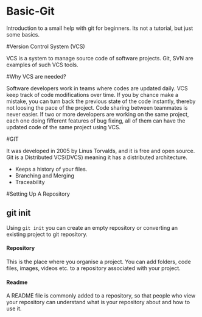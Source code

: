 # Basic-Git

Introduction to a small help with git for beginners. Its not a tutorial, but just some basics.

#Version Control System (VCS)

VCS is a system to manage source code of software projects. Git, SVN are examples of such VCS tools.

#Why VCS are needed?

Software developers work in teams where codes are updated daily. VCS keep track of code modifications over time. If you by chance make a mistake, you can turn back the previous state of the code instantly, thereby not loosing the pace of the project. Code sharing between teammates is never easier. If two or more developers are working on the same project, each one doing fifferent features of bug fixing, all of them can have the updated code of the same project using VCS.

#GIT

It was developed in 2005 by Linus Torvalds, and it is free and open source. Git is a Distributed VCS(DVCS) meaning it has a distributed architecture. 
- Keeps a history of your files.
- Branching and Merging
- Traceability

#Setting Up A Repository

## git init
Using `git init` you can create an empty repository or converting an existing project to git repository.

#### Repository 
This is the place where you organise a project. You can add folders, code files, images, videos etc. to a repository associated with your project. 
#### Readme
A README file is commonly added to a repository, so that people who view your repository can understand what is your repository about and how to use it.



